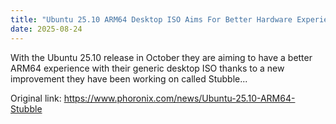 ```yaml
---
title: "Ubuntu 25.10 ARM64 Desktop ISO Aims For Better Hardware Experience With "Stubble""
date: 2025-08-24
---
```


With the Ubuntu 25.10 release in October they are aiming to have a better ARM64 experience with their generic desktop ISO thanks to a new improvement they have been working on called Stubble...

Original link: https://www.phoronix.com/news/Ubuntu-25.10-ARM64-Stubble